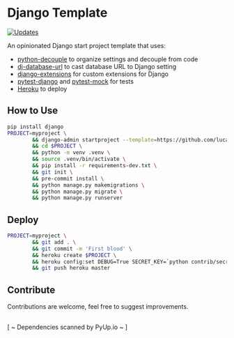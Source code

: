 # Django Template
[![Updates](https://pyup.io/repos/github/lucasrcezimbra/django-template/shield.svg)](https://pyup.io/repos/github/lucasrcezimbra/django-template/)

An opinionated Django start project template that uses:
- [python-decouple](https://github.com/henriquebastos/python-decouple) to organize settings and decouple from code
- [dj-database-url](https://github.com/kennethreitz/dj-database-url) to cast database URL to Django setting
- [django-extensions](https://github.com/django-extensions/django-extensions) for custom extensions for Django
- [pytest-django](https://github.com/pytest-dev/pytest-django) and [pytest-mock](https://github.com/pytest-dev/pytest-mock) for tests
- [Heroku](https://www.heroku.com/) to deploy


## How to Use
```bash
pip install django
PROJECT=myproject \
        && django-admin startproject --template=https://github.com/lucasrcezimbra/django-template/archive/master.zip --name=Procfile --extension=env,ini,txt $PROJECT \
        && cd $PROJECT \
        && python -m venv .venv \
        && source .venv/bin/activate \
        && pip install -r requirements-dev.txt \
        && git init \
        && pre-commit install \
        && python manage.py makemigrations \
        && python manage.py migrate \
        && python manage.py runserver
```

## Deploy
```bash
PROJECT=myproject \
        && git add . \
        && git commit -m 'First blood' \
        && heroku create $PROJECT \
        && heroku config:set DEBUG=True SECRET_KEY=`python contrib/secret_gen.py` ALLOWED_HOSTS='.herokuapp.com'\
        && git push heroku master
```

## Contribute

Contributions are welcome, feel free to suggest improvements.


##

[ ~ Dependencies scanned by PyUp.io ~ ]
